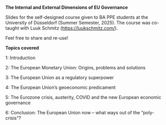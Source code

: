 **The Internal and External Dimensions of EU Governance**

Slides for the self-designed course given to BA PPE students at the University of Düsseldorf (Summer Semester, 2025). The course was co-taught with Luuk Schmitz (https://luukschmitz.com/).  

Feel free to share and re-use!

**Topics covered** 

1: Introduction

2: The European Monetary Union: Origins, problems and solutions

3: The European Union as a regulatory superpower

4: The European Union’s geoeconomic predicament

5: The Eurozone crisis, austerity, COVID and the new European economic governance

6: Conclusion: The European Union now – what ways out of the “poly-crisis”?
